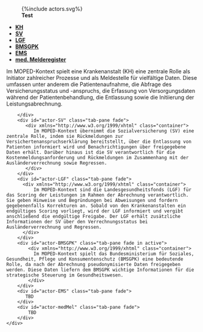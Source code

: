 
<figure>
  {%include actors.svg%}
  <figcaption><b>Test</b></figcaption>
</figure>
  <div xmlns="http://www.w3.org/1999/xhtml" class="container"> 
    <ul class="nav nav-tabs">
        <li class="active"><a data-toggle="tab" href="#actor-KH"> <strong>KH</strong></a></li>
        <li><a data-toggle="tab" href="#actor-SV"> <strong>SV</strong></a></li>
        <li><a data-toggle="tab" href="#actor-LGF"> <strong>LGF</strong></a></li>
        <li><a data-toggle="tab" href="#actor-BMSGPK"> <strong>BMSGPK</strong></a></li>
        <li><a data-toggle="tab" href="#actor-EMS"> <strong>EMS</strong></a></li>
        <li><a data-toggle="tab" href="#actor-medMel"> <strong>med. Melderegister</strong></a></li>
    </ul>
    <div class="tab-content">
        <div id="actor-KH" class="tab-pane fade in active">
            <div xmlns="http://www.w3.org/1999/xhtml" class="container"> 
                Im MOPED-Kontext spielt eine Krankenanstalt (KH) eine zentrale Rolle als Initiator zahlreicher Prozesse und als Meldestelle für vielfältige Daten. Diese umfassen unter anderem die Patientenaufnahme, die Abfrage des Versicherungsstatus und -anspruchs, die Erfassung von Versorgungsdaten während der Patientenbehandlung, die Entlassung sowie die Initiierung der Leistungsabrechnung.
            </div>
            
        </div>
        <div id="actor-SV" class="tab-pane fade">
           <div xmlns="http://www.w3.org/1999/xhtml" class="container"> 
              Im MOPED-Kontext übernimmt die Sozialversicherung (SV) eine zentrale Rolle, indem sie Rückmeldungen zur Versichertenanspruchserklärung bereitstellt, über die Entlassung von Patienten informiert wird und Benachrichtigungen über freigegebene Daten erhält. Darüber hinaus ist die SV verantwortlich für die Kostenmeldungsanforderung und Rückmeldungen im Zusammenhang mit der Ausländerverrechnung sowie Regressen.
           </div>
        </div>
        <div id="actor-LGF" class="tab-pane fade">
          <div xmlns="http://www.w3.org/1999/xhtml" class="container"> 
              Im MOPED-Kontext sind die Landesgesundheitsfonds (LGF) für das Scoring der Leistungen im Rahmen der Abrechnung verantwortlich. Sie geben Hinweise und Begründungen bei Abweisungen und fordern gegebenenfalls Korrekturen an. Sobald von den Krankenanstalten ein endgültiges Scoring vorliegt, wird der LGF informiert und vergibt anschließend die endgültige Freigabe. Der LGF erhält zusätzliche Informationen der SV über den Verrechnungsstatus bei Ausländerverrechnung und Regressen.
          </div>
        </div>
        <div id="actor-BMSGPK" class="tab-pane fade in active">
            <div xmlns="http://www.w3.org/1999/xhtml" class="container"> 
              Im MOPED-Kontext spielt das Bundesministerium für Soziales, Gesundheit, Pflege und Konsumentenschutz (BMSGPK) eine bedeutende Rolle, da nach der Abrechnung pseudonymisierte Daten freigegeben werden. Diese Daten liefern dem BMSGPK wichtige Informationen für die strategische Steuerung im Gesundheitswesen.
            </div>
        </div>
        <div id="actor-EMS" class="tab-pane fade">
           TBD
        </div>
        <div id="actor-medMel" class="tab-pane fade">
            TBD
        </div>
    </div>
</div>